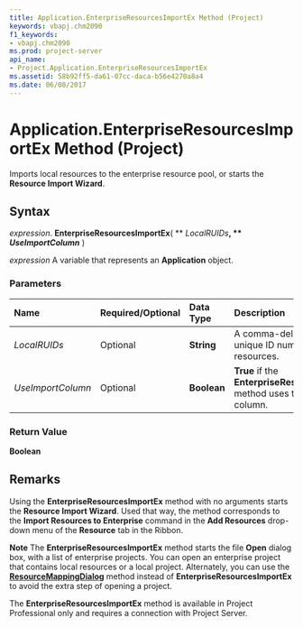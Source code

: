 ```yaml
---
title: Application.EnterpriseResourcesImportEx Method (Project)
keywords: vbapj.chm2090
f1_keywords:
- vbapj.chm2090
ms.prod: project-server
api_name:
- Project.Application.EnterpriseResourcesImportEx
ms.assetid: 58b92ff5-da61-07cc-daca-b56e4270a8a4
ms.date: 06/08/2017
---
```



# Application.EnterpriseResourcesImportEx Method (Project)

Imports local resources to the enterprise resource pool, or starts the  **Resource Import Wizard**.


## Syntax

 _expression_. **EnterpriseResourcesImportEx**( ** _LocalRUIDs_**, ** _UseImportColumn_** )

 _expression_ A variable that represents an **Application** object.


### Parameters



|**Name**|**Required/Optional**|**Data Type**|**Description**|
|:-----|:-----|:-----|:-----|
| _LocalRUIDs_|Optional|**String**|A comma-delimited list of the unique ID numbers of the local resources.|
| _UseImportColumn_|Optional|**Boolean**|**True** if the **EnterpriseResourcesImportEx** method uses the **Import** column.|

### Return Value

 **Boolean**


## Remarks

Using the  **EnterpriseResourcesImportEx** method with no arguments starts the **Resource Import Wizard**. Used that way, the method corresponds to the  **Import Resources to Enterprise** command in the **Add Resources** drop-down menu of the **Resource** tab in the Ribbon.


 **Note**  The  **EnterpriseResourcesImportEx** method starts the file **Open** dialog box, with a list of enterprise projects. You can open an enterprise project that contains local resources or a local project. Alternately, you can use the **[ResourceMappingDialog](application-resourcemappingdialog-method-project.md)** method instead of **EnterpriseResourcesImportEx** to avoid the extra step of opening a project.

The  **EnterpriseResourcesImportEx** method is available in Project Professional only and requires a connection with Project Server.


